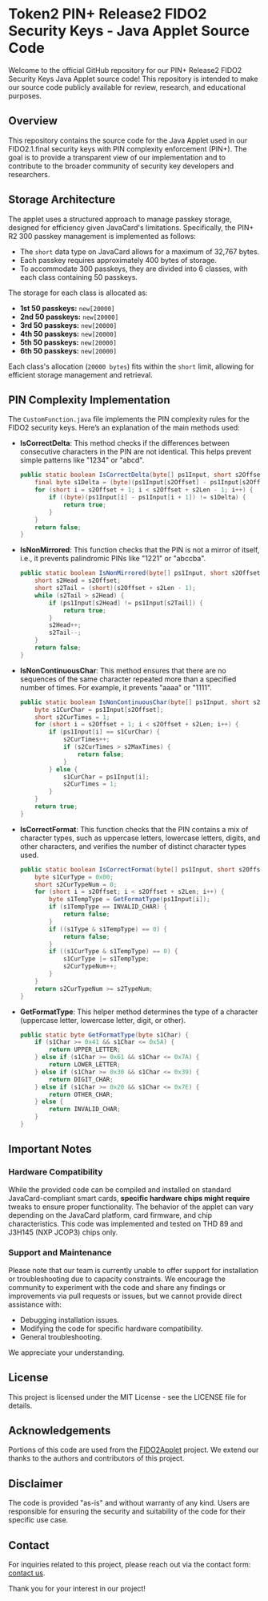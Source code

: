 # Token2 PIN+ Release2 FIDO2 Security Keys - Java Applet Source Code

Welcome to the official GitHub repository for our PIN+ Release2 FIDO2 Security Keys Java Applet source code! This repository is intended to make our source code publicly available for review, research, and educational purposes.

## Overview

This repository contains the source code for the Java Applet used in our FIDO2.1.final security keys with PIN complexity enforcement (PIN+). The goal is to provide a transparent view of our implementation and to contribute to the broader community of security key developers and researchers.



## Storage Architecture

The applet uses a structured approach to manage passkey storage, designed for efficiency given JavaCard's limitations. Specifically, the PIN+ R2 300 passkey management is implemented as follows:

- The `short` data type on JavaCard allows for a maximum of 32,767 bytes.
- Each passkey requires approximately 400 bytes of storage.
- To accommodate 300 passkeys, they are divided into 6 classes, with each class containing 50 passkeys.

The storage for each class is allocated as:

- **1st 50 passkeys:** `new[20000]`
- **2nd 50 passkeys:** `new[20000]`
- **3rd 50 passkeys:** `new[20000]`
- **4th 50 passkeys:** `new[20000]`
- **5th 50 passkeys:** `new[20000]`
- **6th 50 passkeys:** `new[20000]`

Each class's allocation (`20000 bytes`) fits within the `short` limit, allowing for efficient storage management and retrieval.


## PIN Complexity Implementation

The `CustomFunction.java` file implements the PIN complexity rules for the FIDO2 security keys. Here’s an explanation of the main methods used:

- **IsCorrectDelta**: This method checks if the differences between consecutive characters in the PIN are not identical. This helps prevent simple patterns like "1234" or "abcd".

  ```java
  public static boolean IsCorrectDelta(byte[] ps1Input, short s2Offset, short s2Len) {
      final byte s1Delta = (byte)(ps1Input[s2Offset] - ps1Input[s2Offset + 1]);
      for (short i = s2Offset + 1; i < s2Offset + s2Len - 1; i++) {
          if ((byte)(ps1Input[i] - ps1Input[i + 1]) != s1Delta) {
              return true;
          }
      }
      return false;
  }
  ```

- **IsNonMirrored**: This function checks that the PIN is not a mirror of itself, i.e., it prevents palindromic PINs like "1221" or "abccba".

  ```java
  public static boolean IsNonMirrored(byte[] ps1Input, short s2Offset, short s2Len) {
      short s2Head = s2Offset;
      short s2Tail = (short)(s2Offset + s2Len - 1);
      while (s2Tail > s2Head) {
          if (ps1Input[s2Head] != ps1Input[s2Tail]) {
              return true;
          }
          s2Head++;
          s2Tail--;
      }
      return false;
  }
  ```

- **IsNonContinuousChar**: This method ensures that there are no sequences of the same character repeated more than a specified number of times. For example, it prevents "aaaa" or "1111".

  ```java
  public static boolean IsNonContinuousChar(byte[] ps1Input, short s2Offset, short s2Len, short s2MaxTimes) {
      byte s1CurChar = ps1Input[s2Offset];
      short s2CurTimes = 1;
      for (short i = s2Offset + 1; i < s2Offset + s2Len; i++) {
          if (ps1Input[i] == s1CurChar) {
              s2CurTimes++;
              if (s2CurTimes > s2MaxTimes) {
                  return false;
              }
          } else {
              s1CurChar = ps1Input[i];
              s2CurTimes = 1;
          }
      }
      return true;
  }
  ```

- **IsCorrectFormat**: This function checks that the PIN contains a mix of character types, such as uppercase letters, lowercase letters, digits, and other characters, and verifies the number of distinct character types used.

  ```java
  public static boolean IsCorrectFormat(byte[] ps1Input, short s2Offset, short s2Len, byte s1Type, short s2TypeNum) {
      byte s1CurType = 0x00;
      short s2CurTypeNum = 0;
      for (short i = s2Offset; i < s2Offset + s2Len; i++) {
          byte s1TempType = GetFormatType(ps1Input[i]);
          if (s1TempType == INVALID_CHAR) {
              return false;
          }
          if ((s1Type & s1TempType) == 0) {
              return false;
          }
          if ((s1CurType & s1TempType) == 0) {
              s1CurType |= s1TempType;
              s2CurTypeNum++;
          }
      }
      return s2CurTypeNum >= s2TypeNum;
  }
  ```

- **GetFormatType**: This helper method determines the type of a character (uppercase letter, lowercase letter, digit, or other).

  ```java
  public static byte GetFormatType(byte s1Char) {
      if (s1Char >= 0x41 && s1Char <= 0x5A) {
          return UPPER_LETTER;
      } else if (s1Char >= 0x61 && s1Char <= 0x7A) {
          return LOWER_LETTER;
      } else if (s1Char >= 0x30 && s1Char <= 0x39) {
          return DIGIT_CHAR;
      } else if (s1Char >= 0x20 && s1Char <= 0x7E) {
          return OTHER_CHAR;
      } else {
          return INVALID_CHAR;
      }
  }
  ```



## Important Notes

### Hardware Compatibility

While the provided code can be compiled and installed on standard JavaCard-compliant smart cards, **specific hardware chips might require** tweaks to ensure proper functionality. The behavior of the applet can vary depending on the JavaCard platform, card firmware, and chip characteristics. This code was implemented and tested on THD 89 and J3H145 (NXP JCOP3) chips only.

### Support and Maintenance

Please note that our team is currently unable to offer support for installation or troubleshooting due to capacity constraints. We encourage the community to experiment with the code and share any findings or improvements via pull requests or issues, but we cannot provide direct assistance with:

- Debugging installation issues.
- Modifying the code for specific hardware compatibility.
- General troubleshooting.

We appreciate your understanding.

## License

This project is licensed under the  MIT License - see the LICENSE file for details.

## Acknowledgements

Portions of this code are used from the [FIDO2Applet](https://github.com/BryanJacobs/FIDO2Applet) project. We extend our thanks to the authors and contributors of this project.

## Disclaimer

The code is provided "as-is" and without warranty of any kind. Users are responsible for ensuring the security and suitability of the code for their specific use case.

## Contact

For inquiries related to this project, please reach out via the contact form: [contact us](https://token2.com/contact).

Thank you for your interest in our project!
